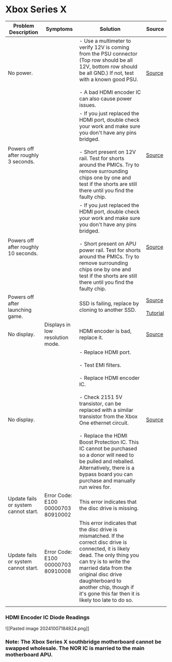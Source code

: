 # Xbox Series X

| Problem Description                  | Symptoms                              | Solution                                                                                                                                                                                                                                                                                                                                                                                                          | Source                                                                                                           |
| ------------------------------------ | ------------------------------------- | ----------------------------------------------------------------------------------------------------------------------------------------------------------------------------------------------------------------------------------------------------------------------------------------------------------------------------------------------------------------------------------------------------------------- | ---------------------------------------------------------------------------------------------------------------- |
| No power.                            |                                       | - Use a multimeter to verify 12V is coming from the PSU connector (Top row should be all 12V, bottom row should be all GND.) If not, test with a known good PSU.<br><br>- A bad HDMI encoder IC can also cause power issues.                                                                                                                                                                                      | [Source](https://old.repair.wiki/w/Xbox_Series_X)                                                                |
| Powers off after roughly 3 seconds.  |                                       | - If you just replaced the HDMI port, double check your work and make sure you don't have any pins bridged.<br><br>- Short present on 12V rail. Test for shorts around the PMICs. Try to remove surrounding chips one by one and test if the shorts are still there until you find the faulty chip.                                                                                                               | [Source](https://old.repair.wiki/w/Xbox_Series_X)                                                                |
| Powers off after roughly 10 seconds. |                                       | - If you just replaced the HDMI port, double check your work and make sure you don't have any pins bridged.<br><br>- Short present on APU power rail. Test for shorts around the PMICs. Try to remove surrounding chips one by one and test if the shorts are still there until you find the faulty chip.                                                                                                         | [Source](https://old.repair.wiki/w/Xbox_Series_X)                                                                |
| Powers off after launching game.     |                                       | SSD is failing, replace by cloning to another SSD.                                                                                                                                                                                                                                                                                                                                                                | [Source](https://old.repair.wiki/w/Xbox_Series_X)<br><br>[Tutorial](https://www.youtube.com/watch?v=cNbWndHTqkQ) |
| No display.                          | Displays in low resolution mode.      | HDMI encoder is bad, replace it.                                                                                                                                                                                                                                                                                                                                                                                  | [Source](https://old.repair.wiki/w/Xbox_Series_X)                                                                |
| No display.                          |                                       | - Replace HDMI port.<br><br>- Test EMI filters.<br><br>- Replace HDMI encoder IC.<br><br>- Check 2151 5V transistor, can be replaced with a similar transistor from the Xbox One ethernet circuit.<br><br>- Replace the HDMI Boost Protection IC. This IC cannot be purchased so a donor will need to be pulled and reballed. Alternatively, there is a bypass board you can purchase and manually run wires for. | [Source](https://old.repair.wiki/w/Xbox_Series_X)                                                                |
| Update fails or system cannot start. | Error Code: E100 00000703 80910002    | This error indicates that the disc drive is missing.                                                                                                                                                                                                                                                                                                                                                              |                                                                                                                  |
| Update fails or system cannot start. | Error Code:<br>E100 00000703 80910008 | This error indicates that the disc drive is mismatched. If the correct disc drive is connected, it is likely dead. The only thing you can try is to write the married data from the original disc drive daughterboard to another chip, though if it's gone this far then it is likely too late to do so.                                                                                                          |                                                                                                                  |
|                                      |                                       |                                                                                                                                                                                                                                                                                                                                                                                                                   |                                                                                                                  |

### HDMI Encoder IC Diode Readings

![[Pasted image 20241007184824.png]]

### Note: The Xbox Series X southbridge motherboard cannot be swapped wholesale. The NOR IC is married to the main motherboard APU.  